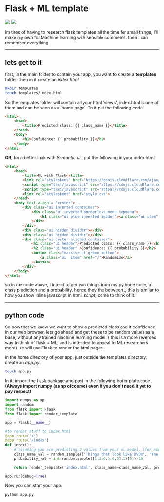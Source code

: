# Flask + ML template

[![](https://img.shields.io/badge/python-3.5%2B-green.svg)]()
[![](https://img.shields.io/badge/flask-1.1%2B-red.svg)]()

Im tired of having to research flask templates all the time for small things, I'll make my own for Machine learning with sensible comments. then I can remember everything.

-----

## lets get to it

first, in the main folder to contain your app, you want to create a __templates__ folder. then in it create an _index.html_

```bash
mkdir templates
touch templates/index.html
```

So the templates folder will contain all your html 'views', index.html is one of  them and can be seen as a 'home page'. Tn it put the following code:

```html
<html>
    <head>
        <title>Predicted class: {{ class_name }}</title>
    </head>
    <body>
        <h1>Confidence: {{ probability }}</h1>
    </body>
</html>
```

__OR__, for a better look with _Semantic ui_ , put the following in your index.html


```html
<html>
    <head>
        <title>ML with Flask</title>
        <link rel="stylesheet" href="https://cdnjs.cloudflare.com/ajax/libs/semantic-ui/2.4.1/semantic.min.css">
        <script type="text/javascript" src="https://cdnjs.cloudflare.com/ajax/libs/jquery/3.3.1/jquery.min.js"></script>
        <script type="text/javascript" src="https://cdnjs.cloudflare.com/ajax/libs/semantic-ui/2.4.1/semantic.min.js"></script>
        <link rel="stylesheet" href="style.css">
    </head>
    <body text-align = "center">
        <div class="ui inverted container">
            <div class="ui inverted borderless menu topmenu">
                <h1 class="ui blue inverted header"><a class="ui item" href="/">APP NAME</a></h1>
            </div>
        </div>
        <div class="ui hidden divider"></div>
        <div class="ui hidden divider"></div>
        <div class="ui center aligned container">
            <h1 class="ui header">Predicted class: {{ class_name }}</h1>
            <h2 class="ui header" >Confidence: {{ probability }}</h2>
            <button class="massive ui green button">
                <a class="ui  item" href="/">Randomize</a>
            </button>
        </div>
    </body>
</html>

````

so in the code above, I intend to get two things from my pythone code, a class prediction and a probability, hence they the between ${{ . }}$, this is similar to how you show inline javascript in html: ${script}$, come to think of it.

----
## python code

So now that we know we want to show a predicted class and it confidence in our web browser, lets go ahead and get these to be random values as a base, without any trained machine learning model. ( this is a more reversed way to think of flask + ML, and is intended to appeal to ML researchers more). se will use Flask to render the html pages.

in the home directory of your app, just outside the templates directory, create an _app.py_.

```bash
touch app.py
```

In it, import the flask package and past in the following boiler plate code. __(Always import numpy (as np ofcourse) even if you don't need it yet to pay respect)__

```python
import numpy as np
import random
from flask import Flask
from flask import render_template

app = Flask(__name__)

#to render stuff to index.html
@app.route('/')
@app.route('/index')
def index():
    # assuming you are predicting 2 values from your ml model. (for now lets give random values)
    class_name_val = random.sample(['Things that look like DVDs', 'The ghost of Groot', 'Erlic','Bus','hooli'],1)[0]
    probability_val = int(random.sample([1,2,6,3,8,5],1)[0])/10

    return render_template('index.html', class_name=class_name_val, probability=probability_val)

app.run(debug=True)
```

Now you can start your app:

```bash
python app.py
```